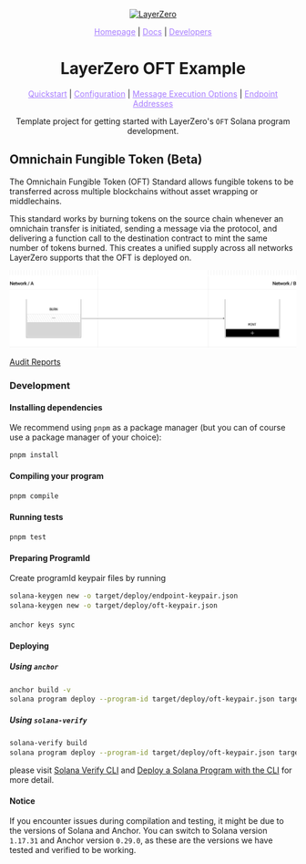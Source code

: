 <p align="center">
  <a href="https://layerzero.network">
    <img alt="LayerZero" style="width: 400px" src="https://docs.layerzero.network/img/LayerZero_Logo_White.svg"/>
  </a>
</p>

<p align="center">
  <a href="https://layerzero.network" style="color: #a77dff">Homepage</a> | <a href="https://docs.layerzero.network/" style="color: #a77dff">Docs</a> | <a href="https://layerzero.network/developers" style="color: #a77dff">Developers</a>
</p>

<h1 align="center">LayerZero OFT Example</h1>

<p align="center">
  <a href="https://docs.layerzero.network/v2/home/protocol/contract-standards#oft" style="color: #a77dff">Quickstart</a> | <a href="https://docs.layerzero.network/contracts/oapp-configuration" style="color: #a77dff">Configuration</a> | <a href="https://docs.layerzero.network/contracts/options" style="color: #a77dff">Message Execution Options</a> | <a href="https://docs.layerzero.network/contracts/endpoint-addresses" style="color: #a77dff">Endpoint Addresses</a>
</p>

<p align="center">Template project for getting started with LayerZero's <code>OFT</code> Solana program development.</p>

## Omnichain Fungible Token (Beta)

The Omnichain Fungible Token (OFT) Standard allows fungible tokens to be transferred across multiple blockchains without asset wrapping or middlechains.

This standard works by burning tokens on the source chain whenever an omnichain transfer is initiated, sending a message via the protocol, and delivering a function call to the destination contract to mint the same number of tokens burned. This creates a unified supply across all networks LayerZero supports that the OFT is deployed on.

![title](oft.jpg)

[Audit Reports](https://github.com/LayerZero-Labs/Audits)

### Development

#### Installing dependencies

We recommend using `pnpm` as a package manager (but you can of course use a package manager of your choice):

```bash
pnpm install
```

#### Compiling your program

```bash
pnpm compile
```

#### Running tests

```bash
pnpm test
```

#### Preparing ProgramId

Create programId keypair files by running

```bash
solana-keygen new -o target/deploy/endpoint-keypair.json
solana-keygen new -o target/deploy/oft-keypair.json

anchor keys sync
```

#### Deploying

##### Using `anchor`

```bash
anchor build -v
solana program deploy --program-id target/deploy/oft-keypair.json target/verifiable/oft.so -u mainnet-beta
```

##### Using `solana-verify`

```bash
solana-verify build
solana program deploy --program-id target/deploy/oft-keypair.json target/deploy/oft.so -u mainnet-beta
```

please visit [Solana Verify CLI](https://github.com/Ellipsis-Labs/solana-verifiable-build) and [Deploy a Solana Program with the CLI](https://docs.solanalabs.com/cli/examples/deploy-a-program) for more detail.

#### Notice

If you encounter issues during compilation and testing, it might be due to the versions of Solana and Anchor. You can switch to Solana version `1.17.31` and Anchor version `0.29.0`, as these are the versions we have tested and verified to be working.
